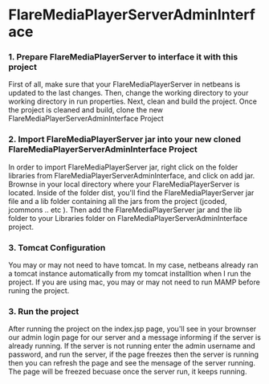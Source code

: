 # FlareMediaPlayerServerAdminInterface
<h3> 1. Prepare FlareMediaPlayerServer to interface it with this project </h3>
    First of all, make sure that your FlareMediaPlayerServer in netbeans is updated to the last changes. Then, change the working directory to your working directory in run properties.
    Next, clean and build the project. Once the project is cleaned and build, clone the new FlareMediaPlayerServerAdminInterface Project
<h3> 2. Import FlareMediaPlayerServer jar into your new cloned  FlareMediaPlayerServerAdminInterface Project </h3>
    In order to import FlareMediaPlayerServer jar, right click on the folder libraries from FlareMediaPlayerServerAdminInterface, and click on add jar.
    Brownse in your local directory where your FlareMediaPlayerServer is located. Inside of the folder dist, you'll find the FlareMediaPlayerServer
    jar file and a lib folder containing all the jars from the project (jcoded, jcommons .. etc ). Then add the FlareMediaPlayerServer jar
    and the lib folder to your Libraries folder on FlareMediaPlayerServerAdminInterface project. 
<h3> 3. Tomcat Configuration </h3>
    You may or may not need to have tomcat. In my case, netbeans already ran a tomcat instance automatically from my tomcat installtion when I run the project.
    If you are using mac, you may or may not need to run MAMP before runing the project.
<h3> 3. Run the project </h3>
    After running the project on the index.jsp page, you'll see in your brownser our admin login page for our server and a message informing
    if the server is already running. If the server is not running enter the admin username and password, and run the server, if the page freezes then the server is running
    then you can refresh the page and see the mensage of the server running. The page will be freezed becuase once the server run, it keeps running.
